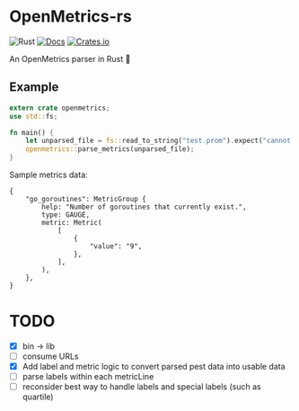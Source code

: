 # OpenMetrics-rs
![Rust](https://github.com/pard68/openmetrics-rs/workflows/Rust/badge.svg?branch=master&event=push)
[![Docs](https://docs.rs/openmetrics/badge.svg)](https://docs.rs/openmetrics)
[![Crates.io](https://img.shields.io/crates/v/openmetrics)](https://crates.io/crates/openmetrics)

An OpenMetrics parser in Rust 🦀

## Example

```rust
extern crate openmetrics;
use std::fs;

fn main() {
    let unparsed_file = fs::read_to_string("test.prom").expect("cannot read file!");
    openmetrics::parse_metrics(unparsed_file);
}
```

Sample metrics data:
```shell
{
    "go_goroutines": MetricGroup {
        help: "Number of goroutines that currently exist.",
        type: GAUGE,
        metric: Metric(
            [
                {
                    "value": "9",
                },
            ],
        ),
    },
}
```

# TODO
- [X] bin -> lib
- [ ] consume URLs
- [X] Add label and metric logic to convert parsed pest data into usable data
- [ ] parse labels within each metricLine
- [ ] reconsider best way to handle labels and special labels (such as quartile)

